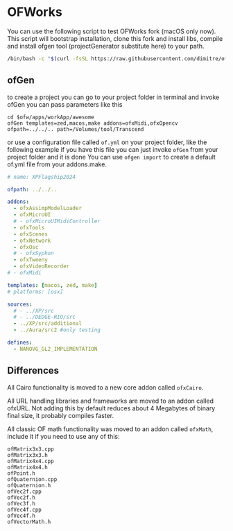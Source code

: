 # OFWorks

You can use the following script to test OFWorks fork (macOS only now).
This script will bootstrap installation, clone this fork and install libs, compile and install ofgen tool (projectGenerator substitute here) to your path.

```bash
/bin/bash -c "$(curl -fsSL https://raw.githubusercontent.com/dimitre/ofworks/refs/heads/main/i4.sh)" pwd
```


## ofGen
to create a project you can go to your project folder in terminal and invoke ofGen
you can pass parameters like this
```
cd $ofw/apps/workApp/awesome
ofGen templates=zed,macos,make addons=ofxMidi,ofxOpencv ofpath=../../.. path=/Volumes/tool/Transcend
```

or use a configuration file called ```of.yml``` on your project folder, like the following example
if you have this file you can just invoke ```ofGen``` from your project folder and it is done
You can use ```ofgen import``` to create a default of.yml file from your addons.make.

```yml
# name: XPFlagship2024

ofpath: ../../..

addons:
  - ofxAssimpModelLoader
  - ofxMicroUI
  # - ofxMicroUIMidiController
  - ofxTools
  - ofxScenes
  - ofxNetwork
  - ofxOsc
  # - ofxSyphon
  - ofxTweeny
  - ofxVideoRecorder
# - ofxMidi

templates: [macos, zed, make]
# platforms: [osx]

sources:
  # - ../XP/src
  # - ../DEDGE-RIO/src
  - ../XP/src/additional
  - ../Aura/src2 #only testing

defines:
  - NANOVG_GL2_IMPLEMENTATION

```

## Differences
All Cairo functionality is moved to a new core addon called
```ofxCairo```.

All URL handling libraries and frameworks are moved to an addon called ofxURL. Not adding this by default reduces about 4 Megabytes of binary final size, it probably compiles faster.

All classic OF math functionality was moved to an addon called ```ofxMath```, include it if you need to use any of this:
```
ofMatrix3x3.cpp
ofMatrix3x3.h
ofMatrix4x4.cpp
ofMatrix4x4.h
ofPoint.h
ofQuaternion.cpp
ofQuaternion.h
ofVec2f.cpp
ofVec2f.h
ofVec3f.h
ofVec4f.cpp
ofVec4f.h
ofVectorMath.h
```
